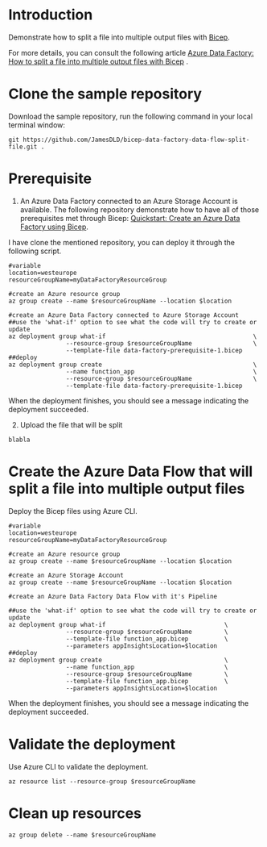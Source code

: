 # Introduction

Demonstrate how to split a file into multiple output files
with [Bicep](https://learn.microsoft.com/fr-fr/azure/azure-resource-manager/bicep/overview?WT.mc_id=AZ-MVP-5003548).

For more details, you can consult the following
article [Azure Data Factory: How to split a file into multiple output files with Bicep](https://medium.com/@jamesdld23/azure-data-factory-how-to-split-a-file-into-multiple-output-files-with-bicep-37fba80be252)
.

# Clone the sample repository

Download the sample repository, run the following command in your local terminal window:

```
git https://github.com/JamesDLD/bicep-data-factory-data-flow-split-file.git .
```

# Prerequisite
1. An Azure Data Factory connected to an Azure Storage Account is available. The following repository demonstrate how to have all of those prerequisites met through Bicep: [Quickstart: Create an Azure Data Factory using Bicep](https://learn.microsoft.com/en-us/azure/data-factory/quickstart-create-data-factory-bicep?WT.mc_id=DP-MVP-5003548).

I have clone the mentioned repository, you can deploy it through the following script.
```
#variable
location=westeurope
resourceGroupName=myDataFactoryResourceGroup

#create an Azure resource group
az group create --name $resourceGroupName --location $location

#create an Azure Data Factory connected to Azure Storage Account
##use the 'what-if' option to see what the code will try to create or update
az deployment group what-if                                         \
                --resource-group $resourceGroupName                 \
                --template-file data-factory-prerequisite-1.bicep          
##deploy
az deployment group create                                          \
                --name function_app                                 \
                --resource-group $resourceGroupName                 \
                --template-file data-factory-prerequisite-1.bicep 
```
When the deployment finishes, you should see a message indicating the deployment succeeded.


2. Upload the file that will be split
```
blabla
```

# Create the Azure Data Flow that will split a file into multiple output files

Deploy the Bicep files using Azure CLI.

```
#variable
location=westeurope
resourceGroupName=myDataFactoryResourceGroup

#create an Azure resource group
az group create --name $resourceGroupName --location $location

#create an Azure Storage Account
az group create --name $resourceGroupName --location $location

#create an Azure Data Factory Data Flow with it's Pipeline 

##use the 'what-if' option to see what the code will try to create or update
az deployment group what-if                                 \
                --resource-group $resourceGroupName         \
                --template-file function_app.bicep          \
                --parameters appInsightsLocation=$location 
##deploy
az deployment group create                                  \
                --name function_app                         \
                --resource-group $resourceGroupName         \
                --template-file function_app.bicep          \
                --parameters appInsightsLocation=$location

```

When the deployment finishes, you should see a message indicating the deployment succeeded.

# Validate the deployment

Use Azure CLI to validate the deployment.

```
az resource list --resource-group $resourceGroupName
```

# Clean up resources

```
az group delete --name $resourceGroupName
```
